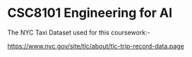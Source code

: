 # CSC8101 Engineering for AI

The NYC Taxi Dataset used for this coursework:-

https://www.nyc.gov/site/tlc/about/tlc-trip-record-data.page
